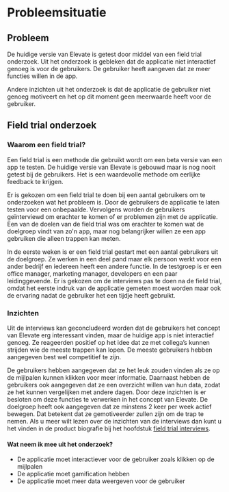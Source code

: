 # Probleemsituatie

## Probleem

De huidige versie van Elevate is getest door middel van een field trial onderzoek. Uit het onderzoek is gebleken dat de applicatie niet interactief genoeg is voor de gebruikers. De gebruiker heeft aangeven dat ze meer functies willen in de app. 

Andere inzichten uit het onderzoek is dat de applicatie de gebruiker niet genoeg motiveert en het op dit moment geen meerwaarde heeft voor de gebruiker.

## Field trial onderzoek

### Waarom een field trial?

Een field trial is een methode die gebruikt wordt om een beta versie van een app te testen. De huidige versie van Elevate is gebouwd maar is nog nooit getest bij de gebruikers. Het is een waardevolle methode om eerlijke feedback te krijgen.

Er is gekozen om een field trial te doen bij een aantal gebruikers om te onderzoeken wat het probleem is. Door de gebruikers de applicatie te laten testen voor een onbepaalde. Vervolgens worden de gebruikers geïnterviewd om erachter te komen of er problemen zijn met de applicatie. Een van de doelen van de field trial was om erachter te komen wat de doelgroep vindt van zo'n app, maar nog belangrijker willen ze een app gebruiken die alleen trappen kan meten.

In de eerste weken is er een field trial gestart met een aantal gebruikers uit de doelgroep. Ze werken in een deel pand maar elk persoon werkt voor een ander bedrijf en iedereen heeft een andere functie. In de testgroep is er een office manager, marketing manager, developers en een paar leidinggevende. Er is gekozen om de interviews pas te doen na de field trial, omdat het eerste indruk van de applicatie gemeten moest worden maar ook de ervaring nadat de gebruiker het een tijdje heeft gebruikt. 

### Inzichten

Uit de interviews kan geconcludeerd worden dat de gebruikers het concept van Elevate erg interessant vinden, maar de huidige app is niet interactief genoeg. Ze reageerden positief op het idee dat ze met collega’s kunnen strijden wie de meeste trappen kan lopen. De meeste gebruikers hebben aangegeven best wel competitief te zijn.

De gebruikers hebben aangegeven dat ze het leuk zouden vinden als ze op de mijlpalen kunnen klikken voor meer informatie. Daarnaast hebben de gebruikers ook aangegeven dat ze een overzicht willen van hun data, zodat ze het kunnen vergelijken met andere dagen. Door deze inzichten is er besloten om deze functies te verwerken in het concept van Elevate. De doelgroep heeft ook aangegeven dat ze minstens 2 keer per week actief bewegen. Dat betekent dat ze gemotiveerder zullen zijn om de trap te nemen. Als u meer wilt lezen over de inzichten van de interviews dan kunt u het vinden in de product biografie bij het hoofdstuk [field trial interviews](https://docs.google.com/document/d/1crajh4U0_hrJ3VCogAzX9ZfiB2BgqQ7Ww-wNEavuoHg/edit#heading=h.vzgwyhksva5s).

#### Wat neem ik mee uit het onderzoek?

* De applicatie moet interactiever voor de gebruiker zoals klikken op de mijlpalen
* De applicatie moet gamification hebben
* De applicatie moet meer data weergeven voor de gebruiker

